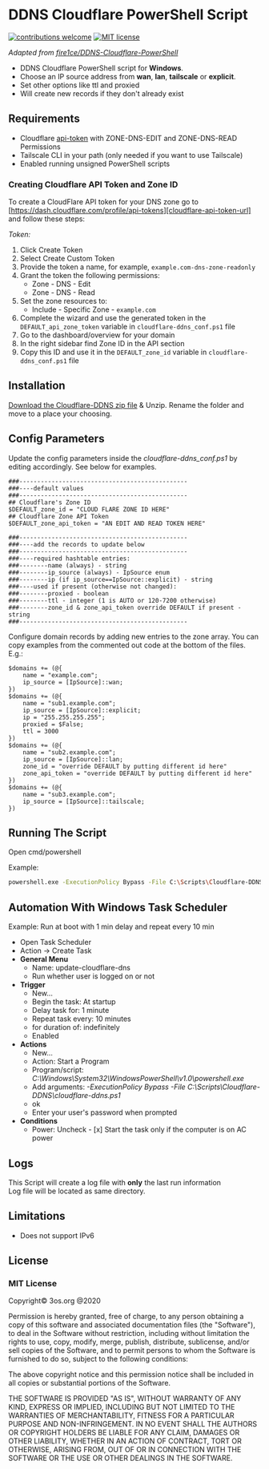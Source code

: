 # DDNS Cloudflare PowerShell Script

[![contributions welcome](https://img.shields.io/badge/contributions-welcome-brightgreen.svg?style=flat)](https://github.com/AloofSage/Cloudflare-DDNS)
[![MIT license](https://img.shields.io/badge/License-MIT-blue.svg)](https://mit-license.org/)

_Adapted from [fire1ce/DDNS-Cloudflare-PowerShell](https://github.com/fire1ce/DDNS-Cloudflare-PowerShell)_

- DDNS Cloudflare PowerShell script for **Windows**.
- Choose an IP source address from **wan**, **lan**, **tailscale** or **explicit**.
- Set other options like ttl and proxied
- Will create new records if they don't already exist

## Requirements

- Cloudflare [api-token](https://dash.cloudflare.com/profile/api-tokens) with ZONE-DNS-EDIT and ZONE-DNS-READ Permissions
- Tailscale CLI in your path (only needed if you want to use Tailscale)
- Enabled running unsigned PowerShell scripts

### Creating Cloudflare API Token and Zone ID

To create a CloudFlare API token for your DNS zone go to [https://dash.cloudflare.com/profile/api-tokens][cloudflare-api-token-url] and follow these steps:

_Token:_
1. Click Create Token
2. Select Create Custom Token
3. Provide the token a name, for example, `example.com-dns-zone-readonly`
4. Grant the token the following permissions:
   - Zone - DNS - Edit
   - Zone - DNS - Read
5. Set the zone resources to:
   - Include - Specific Zone - `example.com`
6. Complete the wizard and use the generated token in the `DEFAULT_api_zone_token` variable in `cloudflare-ddns_conf.ps1` file
7. Go to the dashboard/overview for your domain
8. In the right sidebar find Zone ID in the API section
9. Copy this ID and use it in the `DEFAULT_zone_id` variable in `cloudflare-ddns_conf.ps1` file

## Installation

[Download the Cloudflare-DDNS zip file](https://github.com/AloofSage/Cloudflare-DDNS/archive/refs/heads/master.zip) & Unzip.
Rename the folder and move to a place your choosing.

## Config Parameters

Update the config parameters inside the *cloudflare-ddns_conf.ps1* by editing accordingly. See below for examples.

    ###-----------------------------------------------
    ###----default values
    ###-----------------------------------------------
    ## Cloudflare's Zone ID
    $DEFAULT_zone_id = "CLOUD FLARE ZONE ID HERE"
    ## Cloudflare Zone API Token
    $DEFAULT_zone_api_token = "AN EDIT AND READ TOKEN HERE"

    ###-----------------------------------------------
    ###----add the records to update below
    ###-----------------------------------------------
    ###----required hashtable entries:
    ###--------name (always) - string
    ###--------ip_source (always) - IpSource enum
    ###--------ip (if ip_source==IpSource::explicit) - string
    ###----used if present (otherwise not changed):
    ###--------proxied - boolean
    ###--------ttl - integer (1 is AUTO or 120-7200 otherwise)
    ###--------zone_id & zone_api_token override DEFAULT if present - string 
    ###-----------------------------------------------

Configure domain records by adding new entries to the zone array.
You can copy examples from the commented out code at the bottom of the files.
E.g.:

    $domains += (@{
        name = "example.com";
        ip_source = [IpSource]::wan;
    })
    $domains += (@{
        name = "sub1.example.com";
        ip_source = [IpSource]::explicit;
        ip = "255.255.255.255";
        proxied = $False;
        ttl = 3000
    })
    $domains += (@{
        name = "sub2.example.com";
        ip_source = [IpSource]::lan;
        zone_id = "override DEFAULT by putting different id here"
        zone_api_token = "override DEFAULT by putting different id here"
    })
    $domains += (@{
        name = "sub3.example.com";
        ip_source = [IpSource]::tailscale;
    })


## Running The Script

Open cmd/powershell

Example:

```bash
powershell.exe -ExecutionPolicy Bypass -File C:\Scripts\Cloudflare-DDNS\cloudflare-ddns.ps1
```

## Automation With Windows Task Scheduler

Example:
Run at boot with 1 min delay and repeat every 10 min

- Open Task Scheduler
- Action -> Create Task
- **General Menu**
  - Name: update-cloudflare-dns
  - Run whether user is logged on or not
- **Trigger**
  - New...
  - Begin the task: At startup
  - Delay task for: 1 minute
  - Repeat task every: 10 minutes
  - for duration of: indefinitely
  - Enabled
- **Actions**
  - New...
  - Action: Start a Program
  - Program/script: _C:\Windows\System32\WindowsPowerShell\v1.0\powershell.exe_
  - Add arguments: _-ExecutionPolicy Bypass -File C:\Scripts\Cloudflare-DDNS\cloudflare-ddns.ps1_
  - ok
  - Enter your user's password when prompted
- **Conditions**
  - Power: Uncheck - [x] Start the task only if the computer is on AC power

## Logs

This Script will create a log file with **only** the last run information  
Log file will be located as same directory.

## Limitations

- Does not support IPv6

## License

### MIT License

Copyright© 3os.org @2020

Permission is hereby granted, free of charge, to any person obtaining a copy
of this software and associated documentation files (the "Software"), to
deal in the Software without restriction, including without limitation the
rights to use, copy, modify, merge, publish, distribute, sublicense, and/or
sell copies of the Software, and to permit persons to whom the Software is
furnished to do so, subject to the following conditions:

The above copyright notice and this permission notice shall be included in
all copies or substantial portions of the Software.

THE SOFTWARE IS PROVIDED "AS IS", WITHOUT WARRANTY OF ANY KIND, EXPRESS OR
IMPLIED, INCLUDING BUT NOT LIMITED TO THE WARRANTIES OF MERCHANTABILITY,
FITNESS FOR A PARTICULAR PURPOSE AND NON-INFRINGEMENT. IN NO EVENT SHALL THE
AUTHORS OR COPYRIGHT HOLDERS BE LIABLE FOR ANY CLAIM, DAMAGES OR OTHER
LIABILITY, WHETHER IN AN ACTION OF CONTRACT, TORT OR OTHERWISE, ARISING
FROM, OUT OF OR IN CONNECTION WITH THE SOFTWARE OR THE USE OR OTHER DEALINGS
IN THE SOFTWARE.

<!-- urls -->
<!-- appendices -->

[cloudflare-api-token-url]: https://dash.cloudflare.com/profile/api-tokens 'Cloudflare API Token'

<!-- end appendices -->